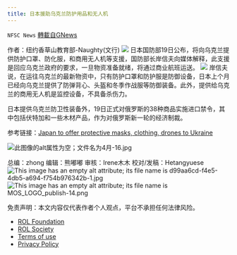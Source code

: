 ```yaml
---
title: 日本援助乌克兰防护用品和无人机
---
```

`NFSC News` [轉載自GNews](https://gnews.org/zh-hans/2390052/)

作者：纽约香草山教育部-Naughty(文行)
 ![](https://assets.gnews.org/wp-content/uploads/2022/04/%E5%9B%BE%E6%A0%87-20.png) 
日本国防部19日公布，将向乌克兰提供防护口罩、防化服，和商用无人机等支援，国防部长岸信夫向媒体解释，此支援是回应乌克兰政府的要求，一旦物资准备就绪，将通过商业航班运送。
 ![](https://assets.gnews.org/wp-content/uploads/2022/04/Capture00-53.jpg) 
岸信夫说，在运往乌克兰的最新物资中，只有防护口罩和防护服是防御设备，日本上个月已经向乌克兰提供了防弹背心、头盔和冬季作战服等防御装备。此外，提供给乌克兰的商用无人机是监控设备，不具备杀伤力。
 
日本提供乌克兰防卫性装备外，19日正式对俄罗斯的38种商品实施进口禁令，其中包括伏特加和一些木材产品，作为对俄罗斯新一轮的经济制裁。
 
参考链接：[Japan to offer protective masks, clothing, drones to Ukraine](https://english.kyodonews.net/news/2022/04/00e4cd64dc1c-japan-to-offer-protective-masks-clothing-drones-to-ukraine.html)
 
![此图像的alt属性为空；文件名为4月-16.jpg](https://assets.gnews.org/wp-content/uploads/2022/04/4%E6%9C%88-16.jpg)
 
总编：zhong
编辑：熊嘟嘟
审核：Irene木木
校对/发稿：Hetangyuese
 ![This image has an empty alt attribute; its file name is d99aa6cd-f4e5-4db5-a694-f754b976342b-1.jpg](https://assets.gnews.org/wp-content/uploads/2022/03/d99aa6cd-f4e5-4db5-a694-f754b976342b-1.jpg) 
![This image has an empty alt attribute; its file name is MOS_LOGO_publish-14.png](https://assets.gnews.org/wp-content/uploads/2021/10/MOS_LOGO_publish-14.png)

免责声明：本文内容仅代表作者个人观点，平台不承担任何法律风险。
  
- [ROL Foundation](https://rolfoundation.org/)
- [ROL Society](https://rolsociety.org/)
- [Terms of use](https://gnews.org/terms-of-use-3/)
- [Privacy Policy](https://gnews.org/privacy-policy/)
